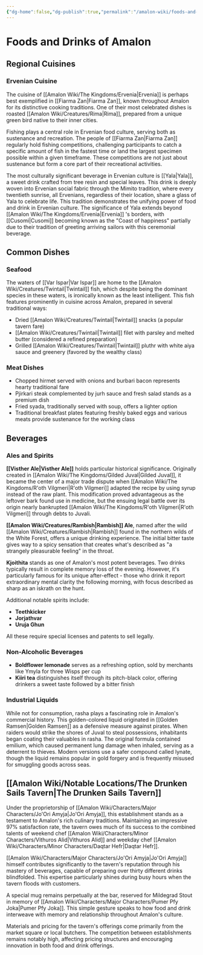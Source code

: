 ```yaml
---
{"dg-home":false,"dg-publish":true,"permalink":"/amalon-wiki/foods-and-drinks/foods-and-drinks-of-amalon/","dgPassFrontmatter":true,"noteIcon":""}
---
```


# Foods and Drinks of Amalon

## Regional Cuisines

### Ervenian Cuisine
The cuisine of [[Amalon Wiki/The Kingdoms/Ervenia\|Ervenia]] is perhaps best exemplified in [[Fiarma Zan\|Fiarma Zan]], known throughout Amalon for its distinctive cooking traditions. One of their most celebrated dishes is roasted [[Amalon Wiki/Creatures/Rima\|Rima]], prepared from a unique green bird native to their inner cities. 

Fishing plays a central role in Ervenian food culture, serving both as sustenance and recreation. The people of [[Fiarma Zan\|Fiarma Zan]] regularly hold fishing competitions, challenging participants to catch a specific amount of fish in the fastest time or land the largest specimen possible within a given timeframe. These competitions are not just about sustenance but form a core part of their recreational activities.

The most culturally significant beverage in Ervenian culture is [[Yala\|Yala]], a sweet drink crafted from tree resin and special leaves. This drink is deeply woven into Ervenian social fabric through the Mimito tradition, where every twentieth sunrise, all Ervenians, regardless of their location, share a glass of Yala to celebrate life. This tradition demonstrates the unifying power of food and drink in Ervenian culture. The significance of Yala extends beyond [[Amalon Wiki/The Kingdoms/Ervenia\|Ervenia]] 's borders, with [[Cusomi\|Cusomi]] becoming known as the "Coast of happiness" partially due to their tradition of greeting arriving sailors with this ceremonial beverage.

## Common Dishes

### Seafood
The waters of [[Var Ispar\|Var Ispar]] are home to the [[Amalon Wiki/Creatures/Twintail\|Twintail]] fish, which despite being the dominant species in these waters, is ironically known as the least intelligent. This fish features prominently in cuisine across Amalon, prepared in several traditional ways:
- Dried [[Amalon Wiki/Creatures/Twintail\|Twintail]] snacks (a popular tavern fare)
- [[Amalon Wiki/Creatures/Twintail\|Twintail]] filet with parsley and melted butter (considered a refined preparation)
- Grilled [[Amalon Wiki/Creatures/Twintail\|Twintail]] pluthr with white aiya sauce and greenery (favored by the wealthy class)

### Meat Dishes
- Chopped hirmet served with onions and burbari bacon represents hearty traditional fare
- Pjirkari steak complemented by jurh sauce and fresh salad stands as a premium dish
- Fried syada, traditionally served with soup, offers a lighter option
- Traditional breakfast plates featuring freshly baked eggs and various meats provide sustenance for the working class

## Beverages

### Ales and Spirits
**[[Visther Ale\|Visther Ale]]** holds particular historical significance. Originally created in [[Amalon Wiki/The Kingdoms/Gilded Juval\|Gilded Juval]], it became the center of a major trade dispute when [[Amalon Wiki/The Kingdoms/R'oth Vilgmeri\|R'oth Vilgmeri]] adapted the recipe by using syrup instead of the raw plant. This modification proved advantageous as the leftover bark found use in medicine, but the ensuing legal battle over its origin nearly bankrupted [[Amalon Wiki/The Kingdoms/R'oth Vilgmeri\|R'oth Vilgmeri]] through debts to Juvali.

**[[Amalon Wiki/Creatures/Rambish\|Rambish]] Ale**, named after the wild [[Amalon Wiki/Creatures/Rambish\|Rambish]] found in the northern wilds of the White Forest, offers a unique drinking experience. The initial bitter taste gives way to a spicy sensation that creates what's described as "a strangely pleasurable feeling" in the throat.

**Kjoithita** stands as one of Amalon's most potent beverages. Two drinks typically result in complete memory loss of the evening. However, it's particularly famous for its unique after-effect - those who drink it report extraordinary mental clarity the following morning, with focus described as sharp as an iskrath on the hunt.

Additional notable spirits include:
- **Teethkicker**
- **Jorjathvar**
- **Uruja Ghun**

All these require special licenses and patents to sell legally.

### Non-Alcoholic Beverages
- **Boldflower lemonade** serves as a refreshing option, sold by merchants like Ymyla for three Wisps per cup
- **Kiiri tea** distinguishes itself through its pitch-black color, offering drinkers a sweet taste followed by a bitter finish

### Industrial Liquids
While not for consumption, rasha plays a fascinating role in Amalon's commercial history. This golden-colored liquid originated in [[Golden Ramsen\|Golden Ramsen]] as a defensive measure against pirates. When raiders would strike the shores of Juval to steal possessions, inhabitants began coating their valuables in rasha. The original formula contained emilium, which caused permanent lung damage when inhaled, serving as a deterrent to thieves. Modern versions use a safer compound called lynate, though the liquid remains popular in gold forgery and is frequently misused for smuggling goods across seas.

## [[Amalon Wiki/Notable Locations/The Drunken Sails Tavern\|The Drunken Sails Tavern]]

Under the proprietorship of [[Amalon Wiki/Characters/Major Characters/Jo'Ori Amyja\|Jo'Ori Amyja]], this establishment stands as a testament to Amalon's rich culinary traditions. Maintaining an impressive 97% satisfaction rate, the tavern owes much of its success to the combined talents of weekend chef [[Amalon Wiki/Characters/Minor Characters/Vithuros Alid\|Vithuros Alid]] and weekday chef [[Amalon Wiki/Characters/Minor Characters/Daqtar Hefr\|Daqtar Hefr]].

[[Amalon Wiki/Characters/Major Characters/Jo'Ori Amyja\|Jo'Ori Amyja]] himself contributes significantly to the tavern's reputation through his mastery of beverages, capable of preparing over thirty different drinks blindfolded. This expertise particularly shines during busy hours when the tavern floods with customers.

A special mug remains perpetually at the bar, reserved for Mildegrad Stout in memory of [[Amalon Wiki/Characters/Major Characters/Pumer Pfy Joka\|Pumer Pfy Joka]]. This simple gesture speaks to how food and drink interweave with memory and relationship throughout Amalon's culture.

Materials and pricing for the tavern's offerings come primarily from the market square or local butchers. The competition between establishments remains notably high, affecting pricing structures and encouraging innovation in both food and drink offerings.